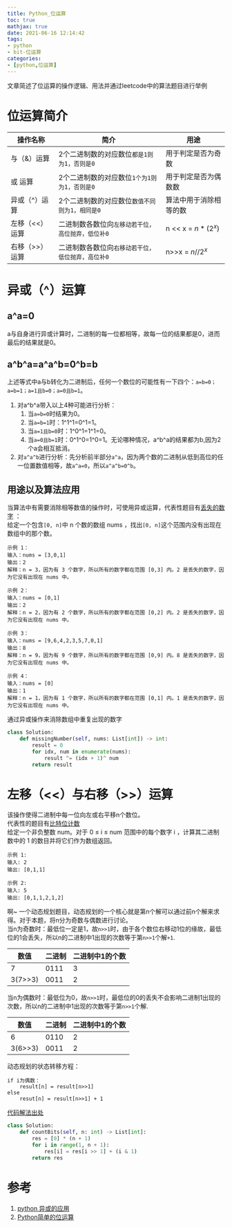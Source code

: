 ```yaml
---
title: Python_位运算
toc: true
mathjax: true
date: 2021-06-16 12:14:42
tags:
- python
- bit-位运算
categories:
- [python,位运算]
---
```

文章简述了位运算的操作逻辑、用法并通过leetcode中的算法题目进行举例
<!-- more -->
# 位运算简介

|操作名称|简介|用途|
|---|---|---|
|与（&）运算|2个二进制数的对应数位`都是1则为1，否则是0`|用于判定是否为奇数|
|或 运算|2个二进制数的对应数位`1个为1则为1，否则是0`|用于判定是否为偶数数|
|异或（^）运算|2个二进制数的对应数位`数值不同则为1，相同是0`|算法中用于消除相等的数|
|左移（<<）运算|二进制数各数位向`左移动若干位，高位抛弃，低位补0`|n << x = $n * (2^x)$|
|右移（>>）运算|二进制数各数位向`右移动若干位，低位抛弃，高位补0`|n>>x = $n // 2^x$|

# 异或（^）运算
## a^a=0
a与自身进行异或计算时，二进制的每一位都相等，故每一位的结果都是0，进而最后的结果就是0。
## a^b^a=a^a^b=0^b=b
上述等式中a与b转化为二进制后，任何一个数位的可能性有一下四个：`a=b=0；a=b=1；a=1且b=0；a=0且b=1`。
1. 对a^b^a带入以上4种可能进行分析：
   1. 当`a=b=0`时结果为0。
   2. 当`a=b=1`时：1^1^1=0^1=1。
   3. 当`a=1且b=0`时：1^0^1=1^1=0。
   4. 当`a=0且b=1`时：0^1^0=1^0=1。无论哪种情况，a^b^a的结果都为b,因为2个a会相互抵消。
2. 对`a^a^b`进行分析：先分析前半部分`a^a`，因为两个数的二进制从低到高位的任一位置数值相等，故`a^a=0`，所以`a^a^b=0^b`。  

## 用途以及算法应用
当算法中有需要消除相等数值的操作时，可使用异或运算，代表性题目有[丢失的数字](https://leetcode-cn.com/problems/missing-number/) ：  
给定一个包含`[0, n]`中 n 个数的数组 nums ，找出`[0, n]`这个范围内没有出现在数组中的那个数。
```
示例 1：
输入：nums = [3,0,1]
输出：2
解释：n = 3，因为有 3 个数字，所以所有的数字都在范围 [0,3] 内。2 是丢失的数字，因为它没有出现在 nums 中。

示例 2：
输入：nums = [0,1]
输出：2
解释：n = 2，因为有 2 个数字，所以所有的数字都在范围 [0,2] 内。2 是丢失的数字，因为它没有出现在 nums 中。

示例 3：
输入：nums = [9,6,4,2,3,5,7,0,1]
输出：8
解释：n = 9，因为有 9 个数字，所以所有的数字都在范围 [0,9] 内。8 是丢失的数字，因为它没有出现在 nums 中。

示例 4：
输入：nums = [0]
输出：1
解释：n = 1，因为有 1 个数字，所以所有的数字都在范围 [0,1] 内。1 是丢失的数字，因为它没有出现在 nums 中。
```
通过异或操作来消除数组中重复出现的数字
``` python
class Solution:
    def missingNumber(self, nums: List[int]) -> int:
        result = 0
        for idx, num in enumerate(nums):
            result ^= (idx + 1)^ num
        return result
```
# 左移（<<）与右移（>>）运算
该操作使得二进制中每一位向左或右平移n个数位。  
代表性的题目有[比特位计数](https://leetcode-cn.com/problems/counting-bits/)  
给定一个非负整数 num。对于 0 ≤ i ≤ num 范围中的每个数字 i ，计算其二进制数中的 1 的数目并将它们作为数组返回。
```
示例 1:
输入: 2
输出: [0,1,1]

示例 2:
输入: 5
输出: [0,1,1,2,1,2]
```
啊~ 一个动态规划题目，动态规划的一个核心就是第n个解可以通过前n个解来求得。对于本题，将n分为奇数与偶数进行讨论。  
当n为奇数时：最低位一定是1，故`n>>1`时，由于各个数位右移动1位的缘故，最低位的1会丢失，所以n的二进制中1出现的次数等于第`n>>1`个解`+1`. 

| 数值    | 二进制 | 二进制中1的个数 |
| ------- | ------ | --------------- |
| 7       | 0111   | 3               |
| 3(7>>3) | 0011   | 2               |

当n为偶数时：最低位为0，故`n>>1`时，最低位的0的丢失不会影响二进制1出现的次数，所以n的二进制中1出现的次数等于第`n>>1`个解.  

| 数值    | 二进制 | 二进制中1的个数 |
| ------- | ------ | --------------- |
| 6       | 0110   | 2               |
| 3(6>>3) | 0011   | 2               |

动态规划的状态转移方程：
```
if i为偶数：
    result[n] = result[n>>1]
else 
    resut[n] = result[n>>1] + 1
```
[代码解法出处](https://leetcode-cn.com/problems/counting-bits/solution/yi-bu-bu-fen-xi-tui-dao-chu-dong-tai-gui-3yog/)
```python
class Solution:
    def countBits(self, n: int) -> List[int]:
        res = [0] * (n + 1)
        for i in range(1, n + 1):
            res[i] = res[i >> 1] + (i & 1)
        return res
```
# 参考
1. [python 异或的应用
](https://blog.csdn.net/qq_23944915/article/details/108741782?utm_medium=distribute.pc_relevant.none-task-blog-2%7Edefault%7EBlogCommendFromMachineLearnPai2%7Edefault-2.control&depth_1-utm_source=distribute.pc_relevant.none-task-blog-2%7Edefault%7EBlogCommendFromMachineLearnPai2%7Edefault-2.control)  
2. [Python简单的位运算](https://blog.csdn.net/qq_42780731/article/details/107939545)  
 
